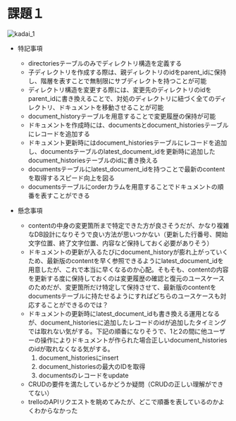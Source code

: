 # 課題１

![kadai_1](https://user-images.githubusercontent.com/94156280/186475002-f1e1d715-84a0-41b4-8c7d-dc5dcc699125.png)

- 特記事項
    - directoriesテーブルのみでディレクトリ構造を定義する
    - 子ディレクトリを作成する際は、親ディレクトリのidをparent_idに保持し、階層を表すことで無制限にサブディレクトを持つことが可能
    - ディレクトリ構造を変更する際には、変更先のディレクトリのidをparent_idに書き換えることで、対処のディレクトリに紐づく全てのディレクトリ、ドキュメントを移動させることが可能
    - document_historyテーブルを用意することで変更履歴の保持が可能
    - ドキュメントを作成時には、documentsとdocument_historiesテーブルにレコードを追加する
    - ドキュメント更新時にはdocument_historiesテーブルにレコードを追加し、documentsテーブルのlatest_document_idを更新時に追加したdocument_historiesテーブルのidに書き換える
    - documentsテーブルにlatest_document_idを持つことで最新のcontentを取得するスピード向上を図る
    - documentsテーブルにorderカラムを用意することでドキュメントの順番を表すことができる

- 懸念事項
    - contentの中身の変更箇所まで特定できた方が良さそうだが、かなり複雑なDB設計になりそうで良い方法が思いつかない（更新した行番号、開始文字位置、終了文字位置、内容など保持しておく必要がありそう）
    - ドキュメントの更新が入るたびにdocument_historyが膨れ上がっていくため、最新版のcontentを早く参照できるようにlatest_document_idを用意したが、これで本当に早くなるのか心配。そもそも、contentの内容を更新する度に保持しておくのは変更履歴の確認と復元のユースケースのためだが、変更箇所だけ特定して保持させて、最新版のcontentをdocumentsテーブルに持たせるようにすればどちらのユースケースも対応することができるのでは？
    - ドキュメントの更新時にlatest_document_idも書き換える運用となるが、document_historiesに追加したレコードのidが追加したタイミングでは取れない気がする。下記の順番になりそうで、1と2の間に他ユーザーの操作によりドキュメントが作られた場合正しいdocument_historiesのidが取れなくなる気がする。
        1. document_historiesにinsert
        1. document_historiesの最大のIDを取得
        1. documentsのレコードをupdate
    - CRUDの要件を満たしているかどうか疑問（CRUDの正しい理解ができてない）
    - trelloのAPIリクエストを眺めてみたが、どこで順番を表しているのかよくわからなかった